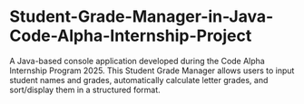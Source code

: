 # Student-Grade-Manager-in-Java-Code-Alpha-Internship-Project
A Java-based console application developed during the Code Alpha Internship Program 2025. This Student Grade Manager allows users to input student names and grades, automatically calculate letter grades, and sort/display them in a structured format.
